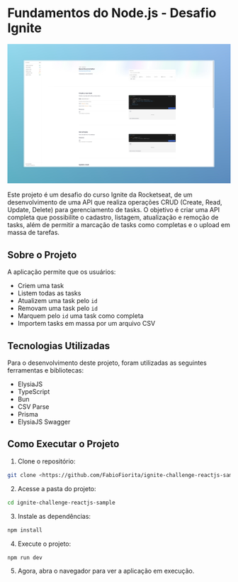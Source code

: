# Fundamentos do Node.js - Desafio Ignite

![Titulo do Projeto](./images/banner.png)

Este projeto é um desafio do curso Ignite da Rocketseat, de um desenvolvimento de uma API que realiza operações CRUD (Create, Read, Update, Delete) para gerenciamento de tasks. O objetivo é criar uma API completa que possibilite o cadastro, listagem, atualização e remoção de tasks, além de permitir a marcação de tasks como completas e o upload em massa de tarefas.

## Sobre o Projeto

A aplicação permite que os usuários:

- Criem uma task
- Listem todas as tasks
- Atualizem uma task pelo `id`
- Removam uma task pelo `id`
- Marquem pelo `id` uma task como completa
- Importem tasks em massa por um arquivo CSV

## Tecnologias Utilizadas

Para o desenvolvimento deste projeto, foram utilizadas as seguintes ferramentas e bibliotecas:

- ElysiaJS
- TypeScript
- Bun
- CSV Parse
- Prisma
- ElysiaJS Swagger

## Como Executar o Projeto

1. Clone o repositório:
```bash
git clone <https://github.com/FabioFiorita/ignite-challenge-reactjs-sample.git>
```

2. Acesse a pasta do projeto:

```bash
cd ignite-challenge-reactjs-sample
```

3. Instale as dependências:

```bash
npm install
```

4. Execute o projeto:

```bash
npm run dev
```

5. Agora, abra o navegador para ver a aplicação em execução.